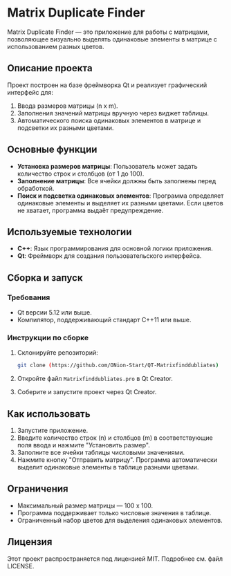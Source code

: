 # Matrix Duplicate Finder

Matrix Duplicate Finder — это приложение для работы с матрицами, позволяющее визуально выделять одинаковые элементы в матрице с использованием разных цветов.

## Описание проекта

Проект построен на базе фреймворка Qt и реализует графический интерфейс для:

1. Ввода размеров матрицы (n х m).
2. Заполнения значений матрицы вручную через виджет таблицы.
3. Автоматического поиска одинаковых элементов в матрице и подсветки их разными цветами.

## Основные функции

- **Установка размеров матрицы**: Пользователь может задать количество строк и столбцов (от 1 до 100).
- **Заполнение матрицы**: Все ячейки должны быть заполнены перед обработкой.
- **Поиск и подсветка одинаковых элементов**: Программа определяет одинаковые элементы и выделяет их разными цветами. Если цветов не хватает, программа выдаёт предупреждение.

## Используемые технологии

- **C++**: Язык программирования для основной логики приложения.
- **Qt**: Фреймворк для создания пользовательского интерфейса.

## Сборка и запуск

### Требования

- Qt версии 5.12 или выше.
- Компилятор, поддерживающий стандарт C++11 или выше.

### Инструкции по сборке

1. Склонируйте репозиторий:
   ```bash
   git clone (https://github.com/ONion-Start/QT-Matrixfinddubliates)
   ```

2. Откройте файл `Matrixfinddubliates.pro` в Qt Creator.

3. Соберите и запустите проект через Qt Creator.

## Как использовать

1. Запустите приложение.
2. Введите количество строк (n) и столбцов (m) в соответствующие поля ввода и нажмите "Установить размер".
3. Заполните все ячейки таблицы числовыми значениями.
4. Нажмите кнопку "Отправить матрицу". Программа автоматически выделит одинаковые элементы в таблице разными цветами.

## Ограничения

- Максимальный размер матрицы — 100 х 100.
- Программа поддерживает только числовые значения в таблице.
- Ограниченный набор цветов для выделения одинаковых элементов.

## Лицензия

Этот проект распространяется под лицензией MIT. Подробнее см. файл LICENSE.


